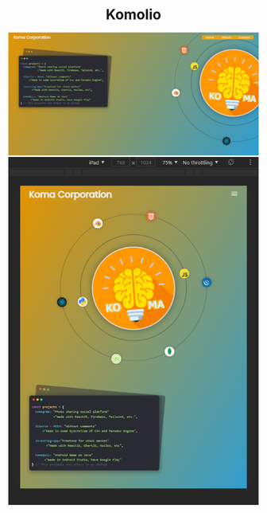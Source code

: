 <div align=center>
  <h1> Komolio </h1>

<img src='https://github.com/Ivan-Corporation/Komolio/blob/main/2.png'>

<img src='https://github.com/Ivan-Corporation/Komolio/blob/main/1.png'>
</div>


